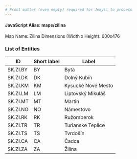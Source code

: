 ```yaml
---
# Front matter (even empty) required for Jekyll to process
---
```


#### JavaScript Alias: maps/zilina

Map Name: Zilina
Dimensions (Width x Height): 600x476





### List of Entities

ID | Short label | Label
---|---|---|
SK.ZI.BY|BY|Byta
SK.ZI.DK|DK|Dolný Kubín
SK.ZI.KM|KM|Kysucké Nové Mesto
SK.ZI.LM|LM|Liptovský Mikuláš
SK.ZI.MT|MT|Martin
SK.ZI.NO|NO|Námestovo
SK.ZI.RK|RK|Ružomberok
SK.ZI.TR|TR|Turianske Teplice
SK.ZI.TS|TS|Tvrdošín
SK.ZI.CA|CA|Čadca
SK.ZI.ZA|ZA|Žilina

